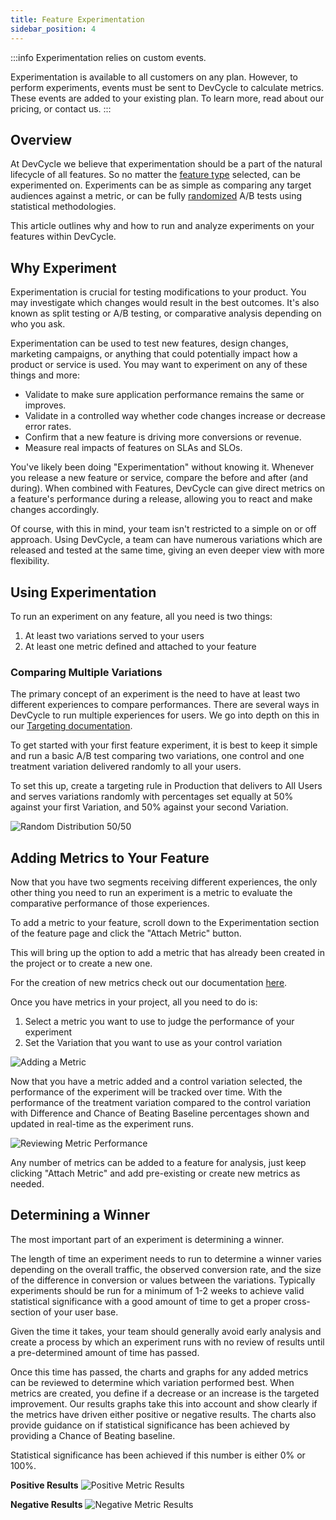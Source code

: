 ```yaml
---
title: Feature Experimentation
sidebar_position: 4
---
```


:::info
Experimentation relies on custom events.

Experimentation is available to all customers on any plan. However, to perform experiments, events must be sent to DevCycle to calculate metrics. These events are added to your existing plan. To learn more, read about our pricing, or contact us.
:::

##  Overview

At DevCycle we believe that experimentation should be a part of the natural lifecycle of all features. So no matter the [feature type](/docs/home/feature-management/getting-started/feature-types) selected, can be experimented on. Experiments can be as simple as comparing any target audiences against a metric, or can be fully [randomized](/docs/home/feature-management/features-and-variables/targeting-users#serving-a-random-variation-experimentation--random-distribution) A/B tests using statistical methodologies.

This article outlines why and how to run and analyze experiments on your features within DevCycle. 

## Why Experiment

Experimentation is crucial for testing modifications to your product. You may investigate which changes would result in the best outcomes. It's also known as split testing or A/B testing, or comparative analysis depending on who you ask.

Experimentation can be used to test new features, design changes, marketing campaigns, or anything that could potentially impact how a product or service is used. You may want to experiment on any of these things and more:

- Validate to make sure application performance remains the same or improves.
- Validate in a controlled way whether code changes increase or decrease error rates.
- Confirm that a new feature is driving more conversions or revenue.
- Measure real impacts of features on SLAs and SLOs.

You've likely been doing "Experimentation" without knowing it. Whenever you release a new feature or service, compare the before and after (and during). When combined with Features, DevCycle can give direct metrics on a feature's performance during a release, allowing you to react and make changes accordingly.

Of course, with this in mind, your team isn't restricted to a simple on or off approach. Using DevCycle, a team can have numerous variations which are released and tested at the same time, giving an even deeper view with more flexibility.

## Using Experimentation

To run an experiment on any feature, all you need is two things:

1. At least two variations served to your users
2. At least one metric defined and attached to your feature

### Comparing Multiple Variations

The primary concept of an experiment is the need to have at least two different experiences to compare performances. There are several ways in DevCycle to run multiple experiences for users. We go into depth on this in our [Targeting documentation](/docs/home/feature-management/features-and-variables/targeting-users).

To get started with your first feature experiment, it is best to keep it simple and run a basic A/B test comparing two variations, one control and one treatment variation delivered randomly to all your users.

To set this up, create a targeting rule in Production that delivers to All Users and serves variations randomly with percentages set equally at 50% against your first Variation, and 50% against your second Variation.

![Random Distribution 50/50](/feature-experiment-5050.png)

## Adding Metrics to Your Feature

Now that you have two segments receiving different experiences, the only other thing you need to run an experiment is a metric to evaluate the comparative performance of those experiences.

To add a metric to your feature, scroll down to the Experimentation section of the feature page and click the "Attach Metric" button.

This will bring up the option to add a metric that has already been created in the project or to create a new one.

For the creation of new metrics check out our documentation [here](/docs/home/feature-management/features-and-variables/feature-experimentation).

Once you have metrics in your project, all you need to do is:
1. Select a metric you want to use to judge the performance of your experiment
2. Set the Variation that you want to use as your control variation

![Adding a Metric](/feature-experiment-control-metric.png)

Now that you have a metric added and a control variation selected, the performance of the experiment will be tracked over time. With the performance of the treatment variation compared to the control variation with Difference and Chance of Beating Baseline percentages shown and updated in real-time as the experiment runs.

![Reviewing Metric Performance](/feature-experiment-full.png)

Any number of metrics can be added to a feature for analysis, just keep clicking "Attach Metric" and add pre-existing or create new metrics as needed.

## Determining a Winner

The most important part of an experiment is determining a winner.

The length of time an experiment needs to run to determine a winner varies depending on the overall traffic, the observed conversion rate, and the size of the difference in conversion or values between the variations. Typically experiments should be run for a minimum of 1-2 weeks to achieve valid statistical significance with a good amount of time to get a proper cross-section of your user base.

Given the time it takes, your team should generally avoid early analysis and create a process by which an experiment runs with no review of results until a pre-determined amount of time has passed.

Once this time has passed, the charts and graphs for any added metrics can be reviewed to determine which variation performed best. When metrics are created, you define if a decrease or an increase is the targeted improvement. Our results graphs take this into account and show clearly if the metrics have driven either positive or negative results. The charts also provide guidance on if statistical significance has been achieved by providing a Chance of Beating baseline.

Statistical significance has been achieved if this number is either 0% or 100%.

**Positive Results**
![Positive Metric Results](/feature-experiment-positive-results.png)

**Negative Results**
![Negative Metric Results](/feature-experiment-negative-results.png)